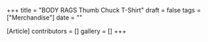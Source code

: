 +++
title = "BODY RAGS Thumb Chuck T-Shirt"
draft = false
tags = ["Merchandise"]
date = ""

[Article]
contributors = []
gallery = []
+++